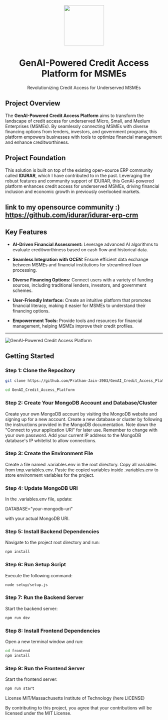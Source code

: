 <div align="center">
    <a href="https://www.idurarapp.com/">
        <img src="https://avatars.githubusercontent.com/u/50052356?s=200&v=4" width="128px" />
    </a>
    <h1>GenAI-Powered Credit Access Platform for MSMEs</h1>
    <p align="center">
        <p>Revolutionizing Credit Access for Underserved MSMEs</p>
    </p>

 
</div>

## Project Overview

The **GenAI-Powered Credit Access Platform** aims to transform the landscape of credit access for underserved Micro, Small, and Medium Enterprises (MSMEs). By seamlessly connecting MSMEs with diverse financing options from lenders, investors, and government programs, this platform empowers businesses with tools to optimize financial management and enhance creditworthiness.

## Project Foundation

This solution is built on top of the existing open-source ERP community called **IDURAR**, which I have contributed to in the past. Leveraging the robust features and community support of IDURAR, this GenAI-powered platform enhances credit access for underserved MSMEs, driving financial inclusion and economic growth in previously overlooked markets.

link to my opensource community :)  https://github.com/idurar/idurar-erp-crm
---

## Key Features

- **AI-Driven Financial Assessment:** Leverage advanced AI algorithms to evaluate creditworthiness based on cash flow and historical data.
  
- **Seamless Integration with OCEN:** Ensure efficient data exchange between MSMEs and financial institutions for streamlined loan processing.
  
- **Diverse Financing Options:** Connect users with a variety of funding sources, including traditional lenders, investors, and government schemes.

- **User-Friendly Interface:** Create an intuitive platform that promotes financial literacy, making it easier for MSMEs to understand their financing options.

- **Empowerment Tools:** Provide tools and resources for financial management, helping MSMEs improve their credit profiles.

---

![GenAI-Powered Credit Access Platform](https://user-images.githubusercontent.com/50052356/141647096-dcb66696-6103-4850-ae21-9fc97a412252.png)

## Getting Started

### Step 1: Clone the Repository

```bash
git clone https://github.com/Pratham-Jain-3903/GenAI_Credit_Access_Platform.git
```
```bash
cd GenAI_Credit_Access_Platform
```
### Step 2: Create Your MongoDB Account and Database/Cluster
Create your own MongoDB account by visiting the MongoDB website and signing up for a new account.
Create a new database or cluster by following the instructions provided in the MongoDB documentation. Note down the "Connect to your application URI" for later use. Remember to change <password> with your own password.
Add your current IP address to the MongoDB database's IP whitelist to allow connections.

### Step 3: Create the Environment File
Create a file named .variables.env in the root directory.
Copy all variables from tmp.variables.env.
Paste the copied variables inside .variables.env to store environment variables for the project.

### Step 4: Update MongoDB URI
In the .variables.env file, update:

DATABASE="your-mongodb-uri"

with your actual MongoDB URI.

### Step 5: Install Backend Dependencies
Navigate to the project root directory and run:
```bash
npm install
```
### Step 6: Run Setup Script
Execute the following command:
```bash
node setup/setup.js
```

### Step 7: Run the Backend Server
Start the backend server:
```bash
npm run dev
```
### Step 8: Install Frontend Dependencies
Open a new terminal window and run:
```bash
cd frontend
npm install
```
### Step 9: Run the Frontend Server
Start the frontend server:
```bash
npm run start
```

License
MIT/Massachusetts Institute of Technology (here LICENSE)

By contributing to this project, you agree that your contributions will be licensed under the MIT License.
